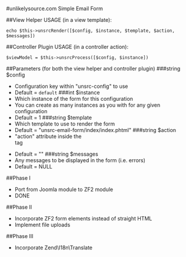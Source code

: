 #unlikelysource.com Simple Email Form

##View Helper
USAGE (in a view template):
```
echo $this->unsrcRender([$config, $instance, $template, $action, $messages])
```

##Controller Plugin
USAGE (in a controller action):
```
$viewModel = $this->unsrcProcess([$config, $instance])
```

##Parameters (for both the view helper and controller plugin)
###string $config
- Configuration key within "unsrc-config" to use
- Default = `default`
###int $instance
- Which instance of the form for this configuration
- You can create as many instances as you with for any given configuration
- Default = 1
###string $template
- Which template to use to render the form
- Default = "unsrc-email-form/index/index.phtml"
###string $action
- "action" attribute inside the <form> tag
- Default = ""
###string $messages
- Any messages to be displayed in the form (i.e. errors)
- Default = NULL

##Phase I
- Port from Joomla module to ZF2 module
- DONE

##Phase II
- Incorporate ZF2 form elements instead of straight HTML
- Implement file uploads

##Phase III
- Incorporate Zend\I18n\Translate
